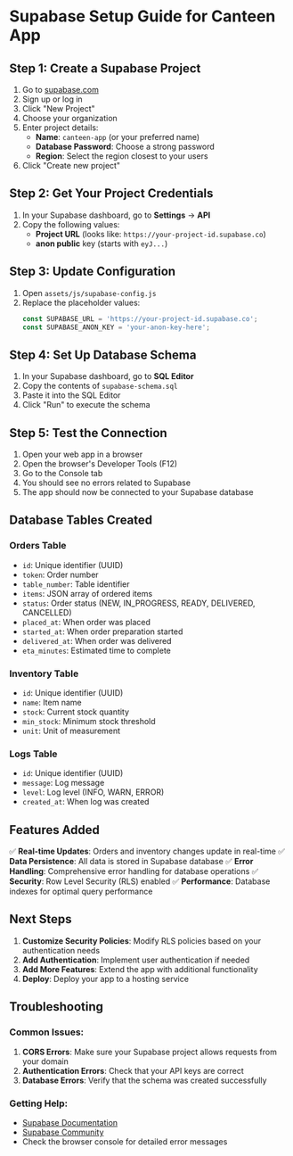 # Supabase Setup Guide for Canteen App

## Step 1: Create a Supabase Project

1. Go to [supabase.com](https://supabase.com)
2. Sign up or log in
3. Click "New Project"
4. Choose your organization
5. Enter project details:
   - **Name**: `canteen-app` (or your preferred name)
   - **Database Password**: Choose a strong password
   - **Region**: Select the region closest to your users
6. Click "Create new project"

## Step 2: Get Your Project Credentials

1. In your Supabase dashboard, go to **Settings** → **API**
2. Copy the following values:
   - **Project URL** (looks like: `https://your-project-id.supabase.co`)
   - **anon public** key (starts with `eyJ...`)

## Step 3: Update Configuration

1. Open `assets/js/supabase-config.js`
2. Replace the placeholder values:
   ```javascript
   const SUPABASE_URL = 'https://your-project-id.supabase.co';
   const SUPABASE_ANON_KEY = 'your-anon-key-here';
   ```

## Step 4: Set Up Database Schema

1. In your Supabase dashboard, go to **SQL Editor**
2. Copy the contents of `supabase-schema.sql`
3. Paste it into the SQL Editor
4. Click "Run" to execute the schema

## Step 5: Test the Connection

1. Open your web app in a browser
2. Open the browser's Developer Tools (F12)
3. Go to the Console tab
4. You should see no errors related to Supabase
5. The app should now be connected to your Supabase database

## Database Tables Created

### Orders Table
- `id`: Unique identifier (UUID)
- `token`: Order number
- `table_number`: Table identifier
- `items`: JSON array of ordered items
- `status`: Order status (NEW, IN_PROGRESS, READY, DELIVERED, CANCELLED)
- `placed_at`: When order was placed
- `started_at`: When order preparation started
- `delivered_at`: When order was delivered
- `eta_minutes`: Estimated time to complete

### Inventory Table
- `id`: Unique identifier (UUID)
- `name`: Item name
- `stock`: Current stock quantity
- `min_stock`: Minimum stock threshold
- `unit`: Unit of measurement

### Logs Table
- `id`: Unique identifier (UUID)
- `message`: Log message
- `level`: Log level (INFO, WARN, ERROR)
- `created_at`: When log was created

## Features Added

✅ **Real-time Updates**: Orders and inventory changes update in real-time
✅ **Data Persistence**: All data is stored in Supabase database
✅ **Error Handling**: Comprehensive error handling for database operations
✅ **Security**: Row Level Security (RLS) enabled
✅ **Performance**: Database indexes for optimal query performance

## Next Steps

1. **Customize Security Policies**: Modify RLS policies based on your authentication needs
2. **Add Authentication**: Implement user authentication if needed
3. **Add More Features**: Extend the app with additional functionality
4. **Deploy**: Deploy your app to a hosting service

## Troubleshooting

### Common Issues:

1. **CORS Errors**: Make sure your Supabase project allows requests from your domain
2. **Authentication Errors**: Check that your API keys are correct
3. **Database Errors**: Verify that the schema was created successfully

### Getting Help:

- [Supabase Documentation](https://supabase.com/docs)
- [Supabase Community](https://github.com/supabase/supabase/discussions)
- Check the browser console for detailed error messages
